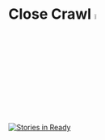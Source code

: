 # Close Crawl <img src = "https://raw.githubusercontent.com/BNIA/maryland-foreclosure-scraper/master/static/logo.png" width="5%" height="5%">

[![Stories in Ready](https://badge.waffle.io/BNIA/Close-Crawl.png?label=ready&title=Ready)](http://waffle.io/BNIA/Close-Crawl)
